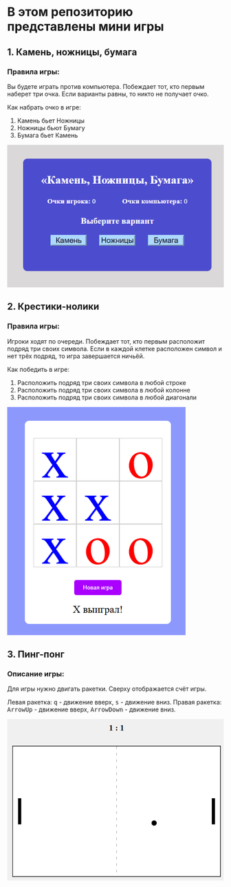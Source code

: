 # В этом репозиторию представлены мини игры

## 1. Камень, ножницы, бумага

### Правила игры: 
Вы будете играть против компьютера. Побеждает тот, кто первым наберет три очка. Если варианты равны, то никто не получает очко.

Как набрать очко в игре:
1) Камень бьет Ножницы
2) Ножницы бьют Бумагу
3) Бумага бьет Камень

![Камень, ножницы, бумага](images/Rock_Scissors_Paper.png)

## 2. Крестики-нолики

### Правила игры: 
Игроки ходят по очереди. Побеждает тот, кто первым расположит подряд три своих символа. Если в каждой клетке расположен символ и нет трёх подряд, то игра завершается ничьёй.

Как победить в игре:
1) Расположить подряд три своих символа в любой строке
2) Расположить подряд три своих символа в любой колонне
3) Расположить подряд три своих символа в любой диагонали

![Крестики-нолики](images/Tic_Tac_Toe.png)

## 3. Пинг-понг

### Описание игры: 
Для игры нужно двигать ракетки. Сверху отображается счёт игры.

Левая ракетка: <kbd>q</kbd> - движение вверх, <kbd>s</kbd> - движение вниз.
Правая ракетка: <kbd>ArrowUp</kbd> - движение вверх, <kbd>ArrowDown</kbd> - движение вниз.

![Пинг-понг](/images/Ping_pong.png)